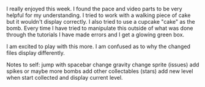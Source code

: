 I really enjoyed this week. I found the pace and video parts to be very helpful for my understanding. I tried to work with a walking piece of cake but it wouldn't display correctly. I also tried to use a cupcake "cake" as the bomb. Every time I have tried to manipulate this outside of what was done through the tutorials I have made errors and I get a glowing green box.

I am excited to play with this more. I am confused as to why the changed files display differently.

Notes to self:
jump with spacebar
change gravity
change sprite (issues)
add spikes or maybe more bombs
add other collectables (stars)
add new level when start collected and display current level.
